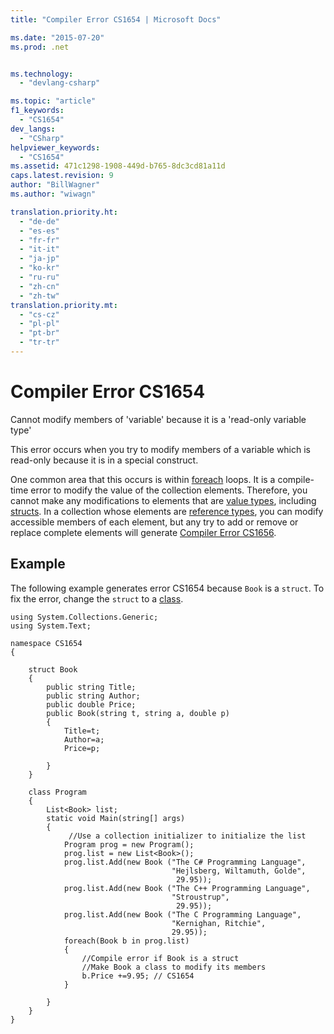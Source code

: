 ```yaml
---
title: "Compiler Error CS1654 | Microsoft Docs"

ms.date: "2015-07-20"
ms.prod: .net


ms.technology: 
  - "devlang-csharp"

ms.topic: "article"
f1_keywords: 
  - "CS1654"
dev_langs: 
  - "CSharp"
helpviewer_keywords: 
  - "CS1654"
ms.assetid: 471c1298-1908-449d-b765-8dc3cd81a11d
caps.latest.revision: 9
author: "BillWagner"
ms.author: "wiwagn"

translation.priority.ht: 
  - "de-de"
  - "es-es"
  - "fr-fr"
  - "it-it"
  - "ja-jp"
  - "ko-kr"
  - "ru-ru"
  - "zh-cn"
  - "zh-tw"
translation.priority.mt: 
  - "cs-cz"
  - "pl-pl"
  - "pt-br"
  - "tr-tr"
---
```

# Compiler Error CS1654
Cannot modify members of 'variable' because it is a 'read-only variable type'  
  
 This error occurs when you try to modify members of a variable which is read-only because it is in a special construct.  
  
 One common area that this occurs is within [foreach](../../csharp/language-reference/keywords/foreach-in.md) loops. It is a compile-time error to modify the value of the collection elements. Therefore, you cannot make any modifications to elements that are [value types](../../csharp/language-reference/keywords/value-types.md), including [structs](../../csharp/programming-guide/classes-and-structs/structs.md). In a collection whose elements are [reference types](../../csharp/language-reference/keywords/reference-types.md), you can modify accessible members of each element, but any try to add or remove or replace complete elements will generate [Compiler Error CS1656](../../csharp/language-reference/compiler-messages/cs1656.md).  
  
## Example  
 The following example generates error CS1654 because `Book` is a `struct`. To fix the error, change the `struct` to a [class](../../csharp/language-reference/keywords/class.md).  
  
```  
using System.Collections.Generic;  
using System.Text;  
  
namespace CS1654  
{  
  
    struct Book  
    {  
        public string Title;  
        public string Author;  
        public double Price;  
        public Book(string t, string a, double p)  
        {  
            Title=t;  
            Author=a;  
            Price=p;  
  
        }  
    }  
  
    class Program  
    {  
        List<Book> list;  
        static void Main(string[] args)  
        {  
             //Use a collection initializer to initialize the list  
            Program prog = new Program();  
            prog.list = new List<Book>();  
            prog.list.Add(new Book ("The C# Programming Language",  
                                    "Hejlsberg, Wiltamuth, Golde",  
                                     29.95));  
            prog.list.Add(new Book ("The C++ Programming Language",  
                                    "Stroustrup",  
                                     29.95));  
            prog.list.Add(new Book ("The C Programming Language",  
                                    "Kernighan, Ritchie",  
                                    29.95));  
            foreach(Book b in prog.list)  
            {  
                //Compile error if Book is a struct  
                //Make Book a class to modify its members  
                b.Price +=9.95; // CS1654  
            }  
  
        }  
    }  
}  
  
```